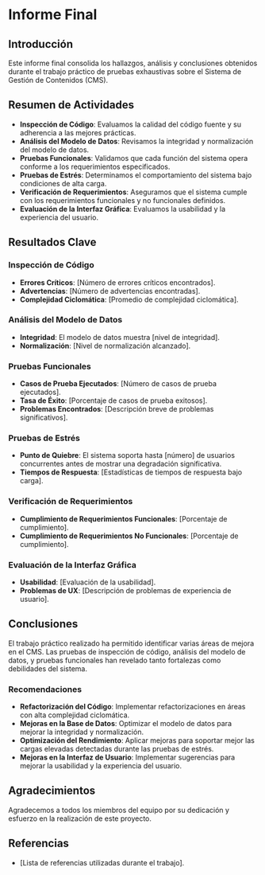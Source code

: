 # Informe Final

## Introducción
Este informe final consolida los hallazgos, análisis y conclusiones obtenidos durante el trabajo práctico de pruebas exhaustivas sobre el Sistema de Gestión de Contenidos (CMS).

## Resumen de Actividades
- **Inspección de Código**: Evaluamos la calidad del código fuente y su adherencia a las mejores prácticas.
- **Análisis del Modelo de Datos**: Revisamos la integridad y normalización del modelo de datos.
- **Pruebas Funcionales**: Validamos que cada función del sistema opera conforme a los requerimientos especificados.
- **Pruebas de Estrés**: Determinamos el comportamiento del sistema bajo condiciones de alta carga.
- **Verificación de Requerimientos**: Aseguramos que el sistema cumple con los requerimientos funcionales y no funcionales definidos.
- **Evaluación de la Interfaz Gráfica**: Evaluamos la usabilidad y la experiencia del usuario.

## Resultados Clave
### Inspección de Código
- **Errores Críticos**: [Número de errores críticos encontrados].
- **Advertencias**: [Número de advertencias encontradas].
- **Complejidad Ciclomática**: [Promedio de complejidad ciclomática].

### Análisis del Modelo de Datos
- **Integridad**: El modelo de datos muestra [nivel de integridad].
- **Normalización**: [Nivel de normalización alcanzado].

### Pruebas Funcionales
- **Casos de Prueba Ejecutados**: [Número de casos de prueba ejecutados].
- **Tasa de Éxito**: [Porcentaje de casos de prueba exitosos].
- **Problemas Encontrados**: [Descripción breve de problemas significativos].

### Pruebas de Estrés
- **Punto de Quiebre**: El sistema soporta hasta [número] de usuarios concurrentes antes de mostrar una degradación significativa.
- **Tiempos de Respuesta**: [Estadísticas de tiempos de respuesta bajo carga].

### Verificación de Requerimientos
- **Cumplimiento de Requerimientos Funcionales**: [Porcentaje de cumplimiento].
- **Cumplimiento de Requerimientos No Funcionales**: [Porcentaje de cumplimiento].

### Evaluación de la Interfaz Gráfica
- **Usabilidad**: [Evaluación de la usabilidad].
- **Problemas de UX**: [Descripción de problemas de experiencia de usuario].

## Conclusiones
El trabajo práctico realizado ha permitido identificar varias áreas de mejora en el CMS. Las pruebas de inspección de código, análisis del modelo de datos, y pruebas funcionales han revelado tanto fortalezas como debilidades del sistema.

### Recomendaciones
- **Refactorización del Código**: Implementar refactorizaciones en áreas con alta complejidad ciclomática.
- **Mejoras en la Base de Datos**: Optimizar el modelo de datos para mejorar la integridad y normalización.
- **Optimización del Rendimiento**: Aplicar mejoras para soportar mejor las cargas elevadas detectadas durante las pruebas de estrés.
- **Mejoras en la Interfaz de Usuario**: Implementar sugerencias para mejorar la usabilidad y la experiencia del usuario.

## Agradecimientos
Agradecemos a todos los miembros del equipo por su dedicación y esfuerzo en la realización de este proyecto.

## Referencias
- [Lista de referencias utilizadas durante el trabajo].
